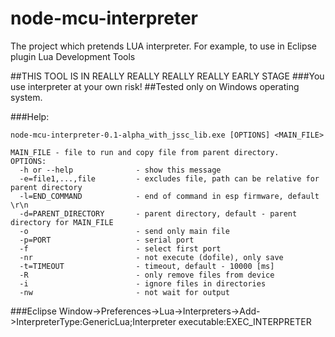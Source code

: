 # node-mcu-interpreter
The project which pretends LUA interpreter. For example, to use in Eclipse plugin Lua Development Tools

##THIS TOOL IS IN REALLY REALLY REALLY REALLY EARLY STAGE
###You use interpreter at your own risk!
##Tested only on Windows operating system.


###Help:
```
node-mcu-interpreter-0.1-alpha_with_jssc_lib.exe [OPTIONS] <MAIN_FILE>

MAIN_FILE - file to run and copy file from parent directory.
OPTIONS:
  -h or --help              - show this message
  -e=file1,...,file         - excludes file, path can be relative for parent directory
  -l=END_COMMAND            - end of command in esp firmware, default \r\n
  -d=PARENT_DIRECTORY       - parent directory, default - parent directory for MAIN_FILE
  -o                        - send only main file
  -p=PORT                   - serial port
  -f                        - select first port
  -nr                       - not execute (dofile), only save
  -t=TIMEOUT                - timeout, default - 10000 [ms]
  -R                        - only remove files from device
  -i                        - ignore files in directories
  -nw                       - not wait for output
```

###Eclipse
Window->Preferences->Lua->Interpreters->Add->InterpreterType:GenericLua;Interpreter executable:EXEC_INTERPRETER<br />
